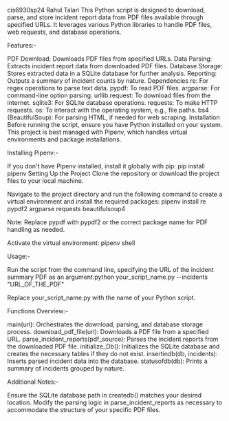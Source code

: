 cis6930sp24 Rahul Talari
This Python script is designed to download, parse, and store incident report data from PDF files available through specified URLs. It leverages various Python libraries to handle PDF files, web requests, and database operations.

Features:-

PDF Download: Downloads PDF files from specified URLs.
Data Parsing: Extracts incident report data from downloaded PDF files.
Database Storage: Stores extracted data in a SQLite database for further analysis.
Reporting: Outputs a summary of incident counts by nature.
Dependencies
re: For regex operations to parse text data.
pypdf: To read PDF files.
argparse: For command-line option parsing.
urllib.request: To download files from the internet.
sqlite3: For SQLite database operations.
requests: To make HTTP requests.
os: To interact with the operating system, e.g., file paths.
bs4 (BeautifulSoup): For parsing HTML, if needed for web scraping.
Installation
Before running the script, ensure you have Python installed on your system. This project is best managed with Pipenv, which handles virtual environments and package installations.

Installing Pipenv:-

If you don't have Pipenv installed, install it globally with pip: pip install pipenv
Setting Up the Project
Clone the repository or download the project files to your local machine.

Navigate to the project directory and run the following command to create a virtual environment and install the required packages:
pipenv install re pypdf2 argparse requests beautifulsoup4

Note: Replace pypdf with pypdf2 or the correct package name for PDF handling as needed.

Activate the virtual environment: pipenv shell

Usage:-

Run the script from the command line, specifying the URL of the incident summary PDF as an argument:python your_script_name.py --incidents "URL_OF_THE_PDF"

Replace your_script_name.py with the name of your Python script.

Functions Overview:-

main(url): Orchestrates the download, parsing, and database storage process.
download_pdf_file(url): Downloads a PDF file from a specified URL.
parse_incident_reports(pdf_source): Parses the incident reports from the downloaded PDF file.
initialize_Db(): Initializes the SQLite database and creates the necessary tables if they do not exist.
insertindb(db, incidents): Inserts parsed incident data into the database.
statusofdb(db): Prints a summary of incidents grouped by nature.

Additional Notes:-

Ensure the SQLite database path in createdb() matches your desired location.
Modify the parsing logic in parse_incident_reports as necessary to accommodate the structure of your specific PDF files.
